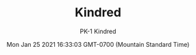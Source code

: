 ---
category: "wall_covering"
date: "Mon Jan 25 2021 16:33:03 GMT-0700 (Mountain Standard Time)"
description: "null"
designer: "Paula Kovarik"
href: "https://www.areaenvironments.com/paula-kovarik"
image_primary: "./img/PK-1+Kindred+Art.jpg"
image_secondary: "./img/PK+Kindered+Interior+WEB.jpg"
image_thumb: "./img/Paula+Kovarik.png"
manufacturer: "Area Environments"
slug: "/manufacturers/area_environments/wall_covering/kindred"
subtitle: "PK-1 Kindred"
tags:
  - "area_environments"
  - "wall_covering"
title: "Kindred"
---
